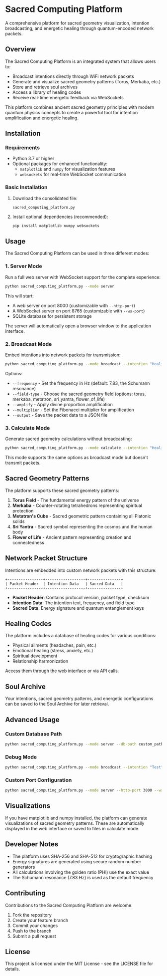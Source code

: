 # Sacred Computing Platform

A comprehensive platform for sacred geometry visualization, intention broadcasting, and energetic healing through quantum-encoded network packets.

## Overview

The Sacred Computing Platform is an integrated system that allows users to:

- Broadcast intentions directly through WiFi network packets
- Generate and visualize sacred geometry patterns (Torus, Merkaba, etc.)
- Store and retrieve soul archives
- Access a library of healing codes
- Receive real-time energetic feedback via WebSockets

This platform combines ancient sacred geometry principles with modern quantum physics concepts to create a powerful tool for intention amplification and energetic healing.

## Installation

### Requirements

- Python 3.7 or higher
- Optional packages for enhanced functionality:
  - `matplotlib` and `numpy` for visualization features
  - `websockets` for real-time WebSocket communication

### Basic Installation

1. Download the consolidated file:
   ```
   sacred_computing_platform.py
   ```

2. Install optional dependencies (recommended):
   ```bash
   pip install matplotlib numpy websockets
   ```

## Usage

The Sacred Computing Platform can be used in three different modes:

### 1. Server Mode

Run a full web server with WebSocket support for the complete experience:

```bash
python sacred_computing_platform.py --mode server
```

This will start:
- A web server on port 8000 (customizable with `--http-port`)
- A WebSocket server on port 8765 (customizable with `--ws-port`)
- SQLite database for persistent storage

The server will automatically open a browser window to the application interface.

### 2. Broadcast Mode

Embed intentions into network packets for transmission:

```bash
python sacred_computing_platform.py --mode broadcast --intention "Healing and peace"
```

Options:
- `--frequency` - Set the frequency in Hz (default: 7.83, the Schumann resonance)
- `--field-type` - Choose the sacred geometry field (options: torus, merkaba, metatron, sri_yantra, flower_of_life)
- `--amplify` - Apply divine proportion amplification
- `--multiplier` - Set the Fibonacci multiplier for amplification
- `--output` - Save the packet data to a JSON file

### 3. Calculate Mode

Generate sacred geometry calculations without broadcasting:

```bash
python sacred_computing_platform.py --mode calculate --intention "Healing" --field-type torus
```

This mode supports the same options as broadcast mode but doesn't transmit packets.

## Sacred Geometry Patterns

The platform supports these sacred geometry patterns:

1. **Torus Field** - The fundamental energy pattern of the universe
2. **Merkaba** - Counter-rotating tetrahedrons representing spiritual protection
3. **Metatron's Cube** - Sacred geometric pattern containing all Platonic solids
4. **Sri Yantra** - Sacred symbol representing the cosmos and the human body
5. **Flower of Life** - Ancient pattern representing creation and connectedness

## Network Packet Structure

Intentions are embedded into custom network packets with this structure:

```
+----------------+------------------+---------------+
| Packet Header  | Intention Data   | Sacred Data   |
+----------------+------------------+---------------+
```

- **Packet Header**: Contains protocol version, packet type, checksum
- **Intention Data**: The intention text, frequency, and field type
- **Sacred Data**: Energy signature and quantum entanglement keys

## Healing Codes

The platform includes a database of healing codes for various conditions:

- Physical ailments (headaches, pain, etc.)
- Emotional healing (stress, anxiety, etc.)
- Spiritual development
- Relationship harmonization

Access them through the web interface or via API calls.

## Soul Archive

Your intentions, sacred geometry patterns, and energetic configurations can be saved to the Soul Archive for later retrieval.

## Advanced Usage

### Custom Database Path

```bash
python sacred_computing_platform.py --mode server --db-path custom_path.db
```

### Debug Mode

```bash
python sacred_computing_platform.py --mode broadcast --intention "Test" --debug
```

### Custom Port Configuration

```bash
python sacred_computing_platform.py --mode server --http-port 3000 --ws-port 8080
```

## Visualizations

If you have matplotlib and numpy installed, the platform can generate visualizations of sacred geometry patterns. These are automatically displayed in the web interface or saved to files in calculate mode.

## Developer Notes

- The platform uses SHA-256 and SHA-512 for cryptographic hashing
- Energy signatures are generated using secure random number generators
- All calculations involving the golden ratio (PHI) use the exact value
- The Schumann resonance (7.83 Hz) is used as the default frequency

## Contributing

Contributions to the Sacred Computing Platform are welcome:

1. Fork the repository
2. Create your feature branch
3. Commit your changes
4. Push to the branch
5. Submit a pull request

## License

This project is licensed under the MIT License - see the LICENSE file for details.